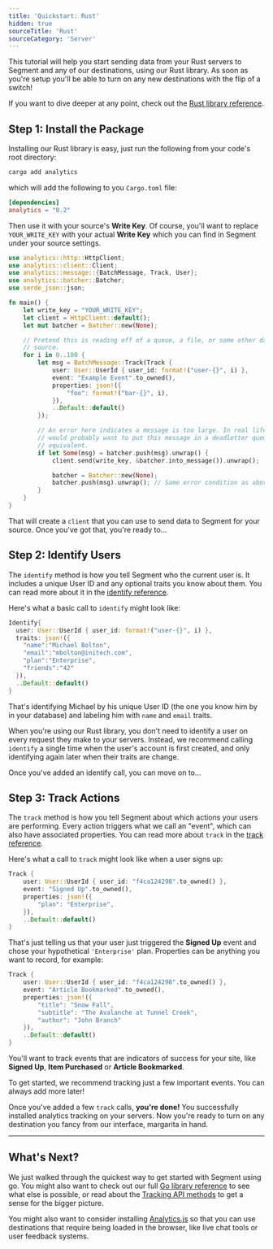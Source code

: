 ```yaml
---
title: 'Quickstart: Rust'
hidden: true
sourceTitle: 'Rust'
sourceCategory: 'Server'
---
```



This tutorial will help you start sending data from your Rust servers to Segment and any of our destinations, using our Rust library. As soon as you're setup you'll be able to turn on any new destinations with the flip of a switch!

If you want to dive deeper at any point, check out the [Rust library reference](/docs/sources/server/rust/).


## Step 1: Install the Package

Installing our Rust library is easy, just run the following from your code's root directory:

```bash
cargo add analytics
```

which will add the following to you `Cargo.toml` file:
```toml
[dependencies]
analytics = "0.2"
```

Then use it with your source's **Write Key**. Of course, you'll want to replace `YOUR_WRITE_KEY` with your actual **Write Key** which you can find in Segment under your source settings.

```rust
use analytics::http::HttpClient;
use analytics::client::Client;
use analytics::message::{BatchMessage, Track, User};
use analytics::batcher::Batcher;
use serde_json::json;

fn main() {
    let write_key = "YOUR_WRITE_KEY";
    let client = HttpClient::default();
    let mut batcher = Batcher::new(None);

    // Pretend this is reading off of a queue, a file, or some other data
    // source.
    for i in 0..100 {
        let msg = BatchMessage::Track(Track {
            user: User::UserId { user_id: format!("user-{}", i) },
            event: "Example Event".to_owned(),
            properties: json!({
                "foo": format!("bar-{}", i),
            }),
            ..Default::default()
        });

        // An error here indicates a message is too large. In real life, you
        // would probably want to put this message in a deadletter queue or some
        // equivalent.
        if let Some(msg) = batcher.push(msg).unwrap() {
            client.send(write_key, &batcher.into_message()).unwrap();

            batcher = Batcher::new(None);
            batcher.push(msg).unwrap(); // Same error condition as above.
        }
    }
}
```

That will create a `client` that you can use to send data to Segment for your source. Once you've got that, you're ready to...


## Step 2: Identify Users

The `identify` method is how you tell Segment who the current user is. It includes a unique User ID and any optional traits you know about them. You can read more about it in the [identify reference](/docs/sources/server/rust#identify).

Here's what a basic call to `identify` might look like:

```rust
Identify{
  user: User::UserId { user_id: format!("user-{}", i) },
  traits: json!({
    "name":"Michael Bolton",
    "email":"mbolton@initech.com",
    "plan":"Enterprise",
    "friends":"42"
  }),
  ..Default::default()
}
```

That's identifying Michael by his unique User ID (the one you know him by in your database) and labeling him with `name` and `email` traits.

When you're using our Rust library, you don't need to identify a user on every request they make to your servers. Instead, we recommend calling `identify` a single time when the user's account is first created, and only identifying again later when their traits are change.

Once you've added an identify call, you can move on to...


## Step 3: Track Actions

The `track` method is how you tell Segment about which actions your users are performing. Every action triggers what we call an "event", which can also have associated properties. You can read more about `track` in the [track reference](/docs/sources/server/rust#track).

Here's what a call to `track` might look like when a user signs up:

```rust
Track {
    user: User::UserId { user_id: "f4ca124298".to_owned() },
    event: "Signed Up".to_owned(),
    properties: json!({
        "plan": "Enterprise",
    }),
    ..Default::default()
}
```

That's just telling us that your user just triggered the **Signed Up** event and chose your hypothetical `'Enterprise'` plan. Properties can be anything you want to record, for example:

```rust
Track {
    user: User::UserId { user_id: "f4ca124298".to_owned() },
    event: "Article Bookmarked".to_owned(),
    properties: json!({
        "title": "Snow Fall",
        "subtitle": "The Avalanche at Tunnel Creek",
        "author": "John Branch"
    }),
    ..Default::default()
}
```

You'll want to track events that are indicators of success for your site, like **Signed Up**, **Item Purchased** or **Article Bookmarked**.

To get started, we recommend tracking just a few important events. You can always add more later!

Once you've added a few `track` calls, **you're done!** You successfully installed analytics tracking on your servers. Now you're ready to turn on any destination you fancy from our interface, margarita in hand.


---


## What's Next?

We just walked through the quickest way to get started with Segment using go. You might also want to check out our full [Go library reference](/docs/sources/server/rust/) to see what else is possible, or read about the [Tracking API methods](/docs/sources/server/http/) to get a sense for the bigger picture.

You might also want to consider installing [Analytics.js](/docs/sources/website/analytics.js/quickstart/) so that you can use destinations that require being loaded in the browser, like live chat tools or user feedback systems.
